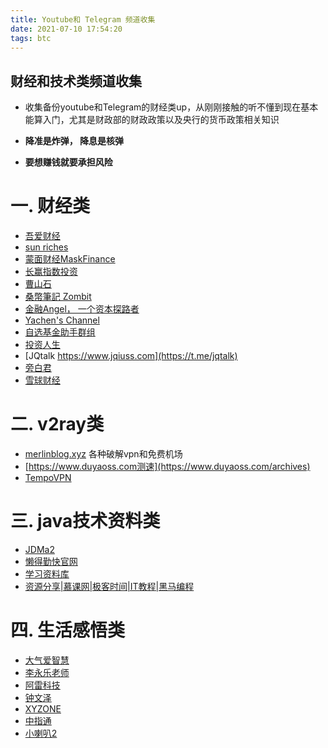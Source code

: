 ```yaml
---
title: Youtube和 Telegram 频道收集
date: 2021-07-10 17:54:20
tags: btc
---
```

财经和技术类频道收集
---

* 收集备份youtube和Telegram的财经类up，从刚刚接触的听不懂到现在基本能算入门，尤其是财政部的财政政策以及央行的货币政策相关知识

* **降准是炸弹， 降息是核弹**

* **要想赚钱就要承担风险**

   <!--more-->
# 一. 财经类
* [吾爱财经](https://space.bilibili.com/96081167?from=search&seid=7793786144972043101)
* [sun riches](https://www.youtube.com/channel/UCkHrq03gWLLx6vjS2DOJ8aA)
* [蒙面财经MaskFinance](https://www.youtube.com/channel/UCjJklW6MyT2yjHEOrRu-FOA)
* [长赢指数投资](https://hackershare.dev/en/bookmarks?set_locale=true&sortby=smart&tag=%E9%95%BF%E8%B5%A2%E6%8C%87%E6%95%B0%E6%8A%95%E8%B5%84)
* [曹山石](https://t.me/caoshanshiqun)
* [桑幣筆記 Zombit](https://t.me/zombitinfo)
* [金融Angel， 一个资本探路者](https://t.me/financeangel1)
* [Yachen's Channel](https://t.me/yachme)
* [自选基金助手群组](https://t.me/choose_funds_chat)
* [投资人生](https://t.me/investlife_l)
* [JQtalk https://www.jqiuss.com](https://t.me/jqtalk)
* [旁白君](https://www.youtube.com/user/mcpunkpunkcm)
* [雪球财经](https://www.youtube.com/channel/UCOTx0Gyv16GTY49bgP7pYkg)
# 二. v2ray类
* [merlinblog.xyz](https://merlinblog.xyz/wiki/freess.html) 各种破解vpn和免费机场
* [https://www.duyaoss.com测速](https://www.duyaoss.com/archives)
* [TempoVPN](https://t.me/TempoVPNChannel)
# 三. java技术资料类
* [JDMa2](https://t.me/JDMa2)
* [懒得勤快官网](https://t.me/masuit)
* [学习资料库](https://t.me/learningdatabase)
* [资源分享|慕课网|极客时间|IT教程|黑马编程](https://t.me/res_share)
# 四. 生活感悟类
* [大气爱智慧](https://www.youtube.com/channel/UCfFh25JPXZO1Ttyu4rv_tFw)
* [李永乐老师](https://www.youtube.com/channel/UCSs4A6HYKmHA2MG_0z-F0xw)
* [阿雷科技](https://www.youtube.com/channel/UCiLtBk8dChPldOho8uTZHhQ)
* [钟文泽 ](https://www.youtube.com/channel/UCT1YrR_CLpwosODYagzhm7Q)
* [XYZONE ](https://www.youtube.com/channel/UCTJJX_LQcDED7MZbt9OSeQQ)
* [中指通](https://www.youtube.com/channel/UCYjB6uufPeHSwuHs8wovLjg)
* [小喇叭2](https://www.youtube.com/channel/UCjSy7_xRn9NilzDxdxWTuhA)